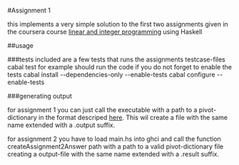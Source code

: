 #Assignment 1

this implements a very simple solution to the first two assignments given in the coursera course [linear and integer programming](https://class.coursera.org/linearprogramming-001/assignment/index) using Haskell

##usage

###tests
included are a few tests that runs the assignments testcase-files
    cabal test
for example should run the code if you do not forget to enable the tests
    cabal install --dependencies-only --enable-tests
	cabal configure --enable-tests

###generating output

for assignment 1 you can just call the executable with a path to a pivot-dictionary in the format descriped [here](https://class.coursera.org/linearprogramming-001/assignment/view?assignment_id=5). This wil create a file with the same name extended with a .output suffix.

for assignment 2 you have to load main.hs into ghci and call the function
    createAssignment2Answer path
with a path to a valid pivot-dictionary file creating a output-file with the same name extended with a .result suffix.
